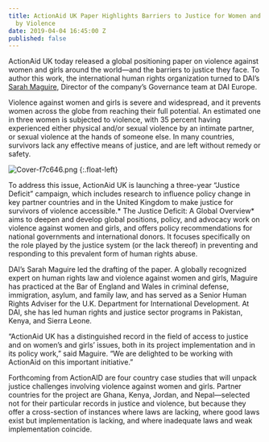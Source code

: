 ```yaml
---
title: ActionAid UK Paper Highlights Barriers to Justice for Women and Girls Hurt
  by Violence
date: 2019-04-04 16:45:00 Z
published: false
---
```


ActionAid UK today released a global positioning paper on violence against women and girls around the world—and the barriers to justice they face. To author this work, the international human rights organization turned to DAI’s [Sarah Maguire](https://www.dai.com/who-we-are/our-team/sarah-maguire), Director of the company’s Governance team at DAI Europe.

Violence against women and girls is severe and widespread, and it prevents women across the globe from reaching their full potential. An estimated one in three women is subjected to violence, with 35 percent having experienced either physical and/or sexual violence by an intimate partner, or sexual violence at the hands of someone else. In many countries, survivors lack any effective means of justice, and are left without remedy or safety.

![Cover-f7c646.png](/uploads/Cover-f7c646.png) {:.float-left}

To address this issue, ActionAid UK is launching a three-year “Justice Deficit” campaign, which includes research to influence policy change in key partner countries and in the United Kingdom to make justice for survivors of violence accessible.\* The Justice Deficit: A Global Overview\* aims to deepen and develop global positions, policy, and advocacy work on violence against women and girls, and offers policy recommendations for national governments and international donors. It focuses specifically on the role played by the justice system (or the lack thereof) in preventing and responding to this prevalent form of human rights abuse.

DAI’s Sarah Maguire led the drafting of the paper. A globally recognized expert on human rights law and violence against women and girls, Maguire has practiced at the Bar of England and Wales in criminal defense, immigration, asylum, and family law, and has served as a Senior Human Rights Adviser for the U.K. Department for International Development. At DAI, she has led human rights and justice sector programs in Pakistan, Kenya, and Sierra Leone.

“ActionAid UK has a distinguished record in the field of access to justice and on women’s and girls’ issues, both in its project implementation and in its policy work,” said Maguire. “We are delighted to be working with ActionAid on this important initiative.”

Forthcoming from ActionAID are four country case studies that will unpack justice challenges involving violence against women and girls. Partner countries for the project are Ghana, Kenya, Jordan, and Nepal—selected not for their particular records in justice and violence, but because they offer a cross-section of instances where laws are lacking, where good laws exist but implementation is lacking, and where inadequate laws and weak implementation coincide.